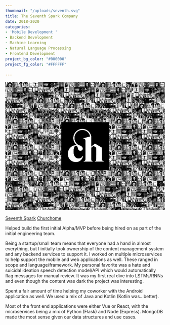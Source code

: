 ```yaml
---
thumbnail: "/uploads/seventh.svg"
title: The Seventh Spark Company
date: 2018-2020
categories:
- 'Mobile Development '
- Backend Development
- Machine Learning
- Natural Language Processing
- Frontend Development
project_bg_color: "#000000"
project_fg_color: "#FFFFFF"

---
```

![](/uploads/web-case-study.jpg)

[Seventh Spark](https://www.seventhspark.com/ "https://www.seventhspark.com/")   [Churchome](https://churchome.org/ "https://churchome.org/")

Helped build the first initial Alpha/MVP before being hired on as part of the initial engineering team.

Being a startup/small team means that everyone had a hand in almost everything, but I initially took ownership of the content management system and any backend services to support it. I worked on multiple microservices to help support the mobile and web applications as well. These ranged in scope and language/framework. My personal favorite was a hate and suicidal ideation speech detection model/API which would automatically flag messages for manual review. It was my first real dive into LSTMs/RNNs and even though the content was dark the project was interesting.

Spent a fair amount of time helping my coworker with the Android application as well. We used a mix of Java and Kotlin (Kotlin was...better).

Most of the front end applications were either Vue or React, with the microservices being a mix of Python (Flask) and Node (Express). MongoDB made the most sense given our data structures and use cases.